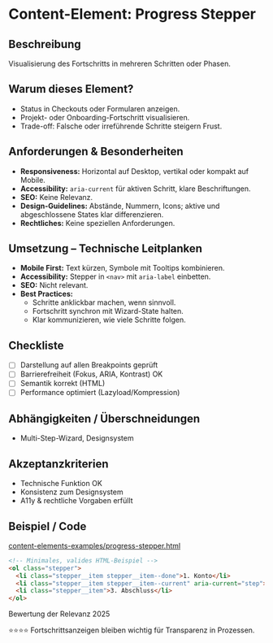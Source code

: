 # Content-Element: Progress Stepper

## Beschreibung
Visualisierung des Fortschritts in mehreren Schritten oder Phasen.

## Warum dieses Element?
- Status in Checkouts oder Formularen anzeigen.
- Projekt- oder Onboarding-Fortschritt visualisieren.
- Trade-off: Falsche oder irreführende Schritte steigern Frust.

## Anforderungen & Besonderheiten
- **Responsiveness:** Horizontal auf Desktop, vertikal oder kompakt auf Mobile.
- **Accessibility:** `aria-current` für aktiven Schritt, klare Beschriftungen.
- **SEO:** Keine Relevanz.
- **Design-Guidelines:** Abstände, Nummern, Icons; aktive und abgeschlossene States klar differenzieren.
- **Rechtliches:** Keine speziellen Anforderungen.

## Umsetzung – Technische Leitplanken
- **Mobile First:** Text kürzen, Symbole mit Tooltips kombinieren.
- **Accessibility:** Stepper in `<nav>` mit `aria-label` einbetten.
- **SEO:** Nicht relevant.
- **Best Practices:**
  - Schritte anklickbar machen, wenn sinnvoll.
  - Fortschritt synchron mit Wizard-State halten.
  - Klar kommunizieren, wie viele Schritte folgen.

## Checkliste
- [ ] Darstellung auf allen Breakpoints geprüft
- [ ] Barrierefreiheit (Fokus, ARIA, Kontrast) OK
- [ ] Semantik korrekt (HTML)
- [ ] Performance optimiert (Lazyload/Kompression)

## Abhängigkeiten / Überschneidungen
- Multi-Step-Wizard, Designsystem

## Akzeptanzkriterien
- Technische Funktion OK
- Konsistenz zum Designsystem
- A11y & rechtliche Vorgaben erfüllt

## Beispiel / Code
[content-elements-examples/progress-stepper.html](../content-elements-examples/progress-stepper.html)

```html
<!-- Minimales, valides HTML-Beispiel -->
<ol class="stepper">
  <li class="stepper__item stepper__item--done">1. Konto</li>
  <li class="stepper__item stepper__item--current" aria-current="step">2. Adresse</li>
  <li class="stepper__item">3. Abschluss</li>
</ol>
```

Bewertung der Relevanz 2025

⭐⭐⭐⭐ Fortschrittsanzeigen bleiben wichtig für Transparenz in Prozessen.
